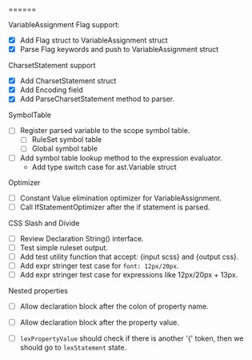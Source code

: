 ======

VariableAssignment Flag support:

- [x] Add Flag struct to VariableAssignment struct
- [x] Parse Flag keywords and push to VariableAssignment struct

CharsetStatement support

- [x] Add CharsetStatement struct
- [x] Add Encoding field
- [x] Add ParseCharsetStatement method to parser.

SymbolTable

- [ ] Register parsed variable to the scope symbol table.
  - [ ] RuleSet symbol table
  - [ ] Global symbol table
- [ ] Add symbol table lookup method to the expression evaluator.
  - Add type switch case for ast.Variable struct

Optimizer

- [ ] Constant Value elimination optimizer for VariableAssignment.
- [ ] Call IfStatementOptimizer after the if statement is parsed.

CSS Slash and Divide

- [ ] Review Declaration String() interface.
- [ ] Test simple ruleset output.
- [ ] Add test utility function that accept: {input scss} and {output css}.
- [ ] Add expr stringer test case for `font: 12px/20px`.
- [ ] Add expr stringer test case for expressions like 12px/20px + 13px.

Nested properties

- [ ] Allow declaration block after the colon of property name.
- [ ] Allow declaration block after the property value.
- [ ] `lexPropertyValue` should check if there is another '{' token, then we should go to `lexStatement` state.

